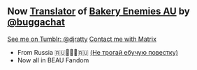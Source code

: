 ## Now [Translator](https://djratty.tumblr.com/post/693142158949203968/part-1-bakery-enemies-ru) of [Bakery Enemies AU](https://buggachat.tumblr.com/post/644149191443152896/a-little-cover-for-my-bakery-enemies-au-no) by [@buggachat](https://buggachat.tumblr.com/)
[See me on Tumblr: @djratty](https://djratty.tumblr.com)
[Contact me with Matrix](https://matrix.to/#/@djratty:foilhat.tk)

- From Russia :ru:🤍💙🤍:ru: [(Не трогай ебучую повестку)](https://throbbing-glitter-8ace.mobilization.workers.dev/)
- Now all in BEAU Fandom
